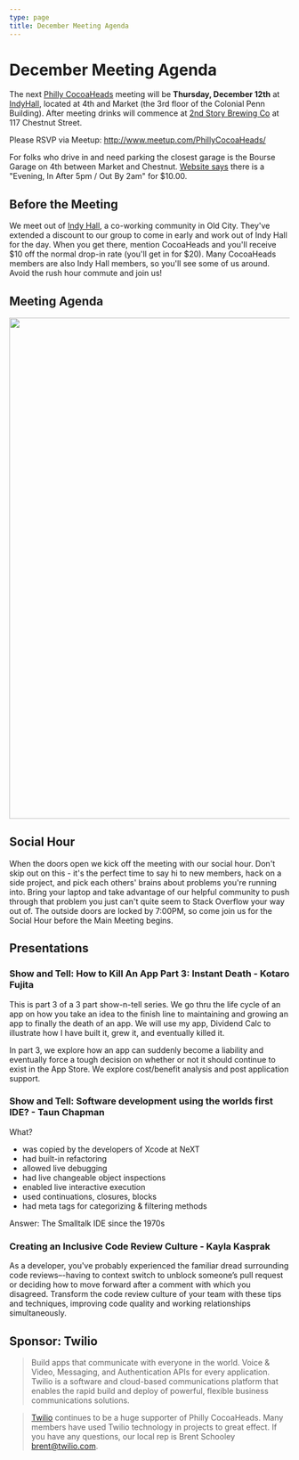 ```yaml
---
type: page
title: December Meeting Agenda
---
```


# December Meeting Agenda

The next [Philly CocoaHeads][PC] meeting will be **Thursday, December 12th** at [IndyHall][IndyHall], located at 4th and Market (the 3rd floor of the Colonial Penn Building). After meeting drinks will commence at [2nd Story Brewing Co][2nd Story Brewing Co] at 117 Chestnut Street.

[PC]:http://phillycocoa.org
[IndyHall]:https://www.indyhall.org/
[2nd Story Brewing Co]:http://www.2ndstorybrewing.com

Please RSVP via Meetup: <http://www.meetup.com/PhillyCocoaHeads/>

For folks who drive in and need parking the closest garage is the Bourse Garage on 4th between Market and Chestnut. [Website says](https://www.parkme.com/lot/85982/bourse-garage-philadelphia-pa) there is a "Evening, In After 5pm / Out By 2am" for $10.00.

## Before the Meeting
We meet out of <a href="https://www.indyhall.org">Indy Hall</a>, a co-working community in Old City. They've extended a discount to our group to come in early and work out of Indy Hall for the day. When you get there, mention CocoaHeads and you'll receive $10 off the normal drop-in rate (you'll get in for $20). Many CocoaHeads members are also Indy Hall members, so you'll see some of us around. Avoid the rush hour commute and join us!

## Meeting Agenda

<p><img src="/images/agenda.png" width="900px"/></p>

## Social Hour
When the doors open we kick off the meeting with our social hour. Don't skip out on this - it's the perfect time to say hi to new members, hack on a side project, and pick each others' brains about problems you're running into. Bring your laptop and take advantage of our helpful community to push through that problem you just can't quite seem to Stack Overflow your way out of. The outside doors are locked by 7:00PM, so come join us for the Social Hour before the Main Meeting begins.

## Presentations
### Show and Tell: How to Kill An App Part 3: Instant Death - Kotaro Fujita
This is part 3 of a 3 part show-n-tell series. We go thru the life cycle of an app on how you take an idea to the finish line to maintaining and growing an app to finally the death of an app. We will use my app, Dividend Calc to illustrate how I have built it, grew it, and eventually killed it.

In part 3, we explore how an app can suddenly become a liability and eventually force a tough decision on whether or not it should continue to exist in the App Store. We explore cost/benefit analysis and post application support.

### Show and Tell: Software development using the worlds first IDE? - Taun Chapman
What?
- was copied by the developers of Xcode at NeXT
- had built-in refactoring
- allowed live debugging
- had live changeable object inspections
- enabled live interactive execution
- used continuations, closures, blocks
- had meta tags for categorizing & filtering methods

Answer: The Smalltalk IDE since the 1970s

### Creating an Inclusive Code Review Culture - Kayla Kasprak
As a developer, you've probably experienced the familiar dread surrounding code reviews–-having to context switch to unblock someone’s pull request or deciding how to move forward after a comment with which you disagreed. Transform the code review culture of your team with these tips and techniques, improving code quality and working relationships simultaneously.

## Sponsor: Twilio

> Build apps that communicate with everyone in the world. Voice & Video, Messaging, and Authentication APIs for every application. Twilio is a software and cloud-based communications platform that enables the rapid build and deploy of powerful, flexible business communications solutions.

> [Twilio](http://www.twilio.com) continues to be a huge supporter of Philly CocoaHeads. Many members have used Twilio technology in projects to great effect. If you have any questions, our local rep is Brent Schooley <brent@twilio.com>.
